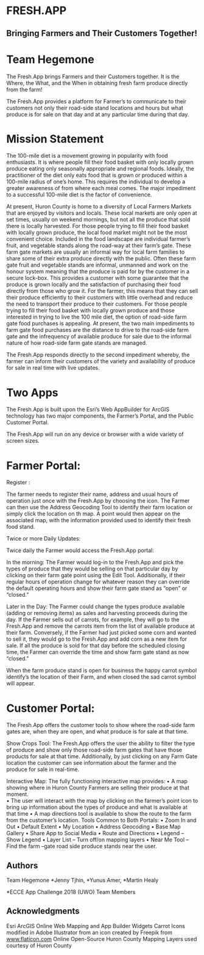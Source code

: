 # FRESH.APP
## Bringing Farmers and Their Customers Together!
# Team Hegemone

The Fresh.App brings Farmers and their Customers together. It is the Where, the What, and the When in obtaining fresh farm produce directly from the farm!

The Fresh.App provides a platform for Farmer’s to communicate to their customers not only their road-side stand locations and hours but what produce is for sale on that day and at any particular time during that day.


# Mission Statement

The 100-mile diet is a movement growing in popularity with food enthusiasts. It is where people fill their food basket with only locally grown produce eating only seasonally appropriate and regional foods. Ideally, the practitioner of the diet only eats food that is grown or produced within a 100-mile radius of one’s home. This requires the individual to develop a greater awareness of from where each meal comes.  The major impediment to a successful 100-mile diet is the factor of convenience.

At present, Huron County is home to a diversity of Local Farmers Markets that are enjoyed by visitors and locals. These local markets are only open at set times, usually on weekend mornings, but not all the produce that sold there is locally harvested. For those people trying to fill their food basket with locally grown produce, the local food market might not be the most convenient choice. 
Included in the food landscape are individual farmer’s fruit, and vegetable stands along the road-way at their farm’s gate. These farm gate markets are usually an informal way for local farm families to share some of their extra produce directly with the public.  Often these farm gate fruit and vegetable stands are informal, unmanned and work on the honour system meaning that the produce is paid for by the customer in a secure lock-box.  This provides a customer with some guarantee that the produce is grown locally and the satisfaction of purchasing their food directly from those who grow it. For the farmer, this means that they can sell their produce efficiently to their customers with little overhead and reduce the need to transport their produce to their customers. For those people trying to fill their food basket with locally grown produce and those interested in trying to live the 100 mile diet, the option of road-side farm gate food purchases is appealing. At present, the two main impediments to farm gate food purchases are the distance to drive to the road-side farm gate and the infrequency of available produce for sale due to the informal nature of how road-side farm gate stands are managed. 

The Fresh.App responds directly to the second impediment whereby, the farmer can inform their customers of the variety and availability of produce for sale in real time with live updates.

# Two Apps
The Fresh.App is built upon the Esri’s Web AppBuilder for ArcGIS technology has two major components, the Farmer’s Portal, and the Public Customer Portal.

The Fresh.App will run on any device or browser with a wide variety of screen sizes.

# Farmer Portal:

Register :

The farmer needs to register their name, address and usual hours of operation just once with the Fresh.App by choosing the   icon. The Farmer can then use the Address Geocoding Tool to identify their farm location or simply click the location on th map. A point would then appear on the associated map, with the information provided used to identify their fresh food stand.

Twice or more Daily Updates:

Twice daily the Farmer would access the Fresh.App portal:

In the morning:  The Farmer would log-in to the Fresh.App and pick the types of produce that they would be selling on that particular day by clicking on their farm gate point using the Edit  Tool. Additionally, if their regular hours of operation change for whatever reason they can override the default operating hours and show their farm gate stand as “open” or “closed.”

Later in the Day:  The Farmer could change the types produce available (adding or removing items) as sales and harvesting proceeds during the day. If the Farmer sells out of carrots, for example, they will go to the Fresh.App and remove the carrots item from the list of available produce at their farm. Conversely, if the Farmer had just picked some corn and wanted to sell it, they would go to the Fresh.App and add corn as a new item for sale. If all the produce is sold for that day before the scheduled closing time, the Farmer can override the time and show farm gate stand as now “closed.”

When the farm produce stand is open for business the happy carrot symbol identify’s the location of their Farm, and when closed the   sad carrot symbol will appear.

# Customer Portal:
The Fresh.App offers the customer tools to show where the road-side farm gates are, when they are open, and what produce is for sale at that time. 

Show Crops Tool:
The Fresh.App offers the user the ability to filter the type of produce and show only those road-side farm gates that have those products for sale at that time. Additionally, by just clicking on any Farm Gate location the customer can see information about the farmer and the produce for sale in real-time.

Interactive Map:
The fully functioning interactive map provides:
•	A map showing where in Huron County Farmers are selling their produce at that moment.  
•	The user will interact with the map by clicking on the farmer’s point icon to bring up information about the types of produce and what is available at that time
•	A map directions tool is available to show the route to the farm from the customer’s location.
Tools Common to Both Portals:
•	Zoom In and Out 
•	Default Extent
•	My Location
•	Address Geocoding
•	Base Map Gallery
•	Share App to Social Media
•	Route and Directions
•	Legend – Show Legend
•	Layer List – Turn off/on mapping layers
•	Near Me Tool – Find the farm –gate road side produce stands near the user.


## Authors
Team Hegemone
*Jenny Tjhin,
*Yunus Amer,
*Martin Healy

*ECCE App Challenge 2018 (UWO) Team Members

## Acknowledgments
Esri ArcGIS Online Web Mapping and App Builder Widgets 
Carrot Icons modified in Adobe Illustrator from an icon created by Freepik from www.flaticon.com
Online Open-Source Huron County Mapping Layers used courtesy of Huron County


